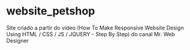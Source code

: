 # website_petshop
 Site criado a partir do vídeo (How To Make Responsive Website Design Using HTML / CSS / JS / JQUERY - Step By Step) do canal Mr. Web Designer
